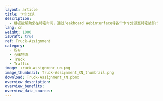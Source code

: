 ```yaml
---
layout: article
title: 卡车分派
description: 
  - 模板能帮助您在特定时间，通过Peakboard Webinterface将各个卡车分派至特定装卸门口，您可以在Webinterface中储存并管理所有Peakboard Box中的数据。如果装卸口超过七个，界面将自动跳至下一页。马上将可视化上传至Box，并在Webinterface管理装卸口和卡车！
lang: cn
weight: 1000
isDraft: true
ref: Truck-Assignment
category:
  - 所有
  - 仓储物流
  - Truck
  - Traffic
image: Truck-Assignment_CN.png
image_thumbnail: Truck-Assignment_CN_thumbnail.png
download: Truck-Assignment_CN.pbmx
overview_description:
overview_benefits:
overview_data_sources:
---
```

